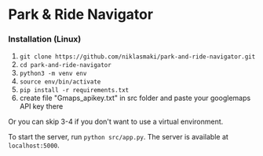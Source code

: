 # Park & Ride Navigator

### Installation (Linux)

1. ```git clone https://github.com/niklasmaki/park-and-ride-navigator.git```
2. ```cd park-and-ride-navigator```
3. ```python3 -m venv env```
4. ```source env/bin/activate```
5. ```pip install -r requirements.txt```
6. create file "Gmaps_apikey.txt" in src folder and paste your googlemaps API key there

Or you can skip 3-4 if you don't want to use a virtual environment.

To start the server, run ```python src/app.py```. The server is available at ```localhost:5000```.